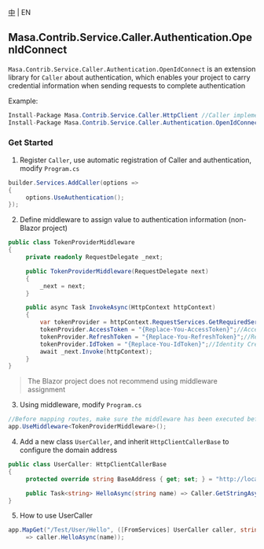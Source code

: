 [中](README.zh-CN.md) | EN

## Masa.Contrib.Service.Caller.Authentication.OpenIdConnect

`Masa.Contrib.Service.Caller.Authentication.OpenIdConnect` is an extension library for `Caller` about authentication, which enables your project to carry credential information when sending requests to complete authentication

Example:

``` c#
Install-Package Masa.Contrib.Service.Caller.HttpClient //Caller implementation, choose to use HttpClient or DaprClient according to the actual situation
Install-Package Masa.Contrib.Service.Caller.Authentication.OpenIdConnect //Authentication and authorization required
```

### Get Started

1. Register `Caller`, use automatic registration of Caller and authentication, modify `Program.cs`

``` C#
builder.Services.AddCaller(options =>
{
     options.UseAuthentication();
});
```

2. Define middleware to assign value to authentication information (non-Blazor project)

``` C#
public class TokenProviderMiddleware
{
     private readonly RequestDelegate _next;

     public TokenProviderMiddleware(RequestDelegate next)
     {
         _next = next;
     }

     public async Task InvokeAsync(HttpContext httpContext)
     {
         var tokenProvider = httpContext.RequestServices.GetRequiredService<TokenProvider>();
         tokenProvider.AccessToken = "{Replace-You-AccessToken}";//Access credential assignment
         tokenProvider.RefreshToken = "{Replace-You-RefreshToken}";//Refresh credential assignment
         tokenProvider.IdToken = "{Replace-You-IdToken}";//Identity Credential Assignment
         await _next.Invoke(httpContext);
     }
}
```

> The Blazor project does not recommend using middleware assignment

3. Using middleware, modify `Program.cs`

``` C#
//Before mapping routes, make sure the middleware has been executed before entering the method
app.UseMiddleware<TokenProviderMiddleware>();
```

4. Add a new class `UserCaller`, and inherit `HttpClientCallerBase` to configure the domain address

``` C#
public class UserCaller: HttpClientCallerBase
{
     protected override string BaseAddress { get; set; } = "http://localhost:5000";

     public Task<string> HelloAsync(string name) => Caller.GetStringAsync($"/Hello", new { Name = name });
}
```

5. How to use UserCaller

``` C#
app.MapGet("/Test/User/Hello", ([FromServices] UserCaller caller, string name)
     => caller.HelloAsync(name));
```